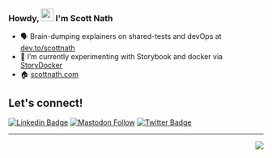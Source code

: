 ### Howdy, <img src="https://media.giphy.com/media/hvRJCLFzcasrR4ia7z/giphy.gif" width="25px"> I'm Scott Nath

- 🗣️ Brain-dumping explainers on shared-tests and devOps at [dev.to/scottnath](https://dev.to/scottnath)
- 🧪 I’m currently experimenting with Storybook and docker via [StoryDocker](https://github.com/storydocker)
- 🏠 [scottnath.com](https://scottnath.com)


## Let's connect!
[![Linkedin Badge](https://img.shields.io/badge/-scottnath-blue?style=flat-square&logo=Linkedin&logoColor=white)](https://www.linkedin.com/in/scottnath/)
[![Mastodon Follow](https://img.shields.io/badge/-scottnath-blue?style=flat-square&logo=Mastodon&logoColor=white)](https://mastodon.social/@scottnath)
[![Twitter Badge](https://img.shields.io/badge/-scottnath-1ca0f1?style=flat-square&logo=twitter&logoColor=white)](https://twitter.com/scottnath) 
<br />

<!--
**scottnath/scottnath** is a ✨ _special_ ✨ repository because its `README.md` (this file) appears on your GitHub profile.

@todo - https://github.com/anuraghazra/github-readme-stats

Here are some ideas to get you started:

- 🌱 I’m currently learning ...
- 👯 I’m looking to collaborate on ...
- 🤔 I’m looking for help with ...
- 💬 Ask me about ...
- 📫 How to reach me: ...
- 😄 Pronouns: ...
- ⚡ Fun fact: ...
-->

---


<img align="right" src="https://visitor-badge.laobi.icu/badge?page_id=scottnath">
